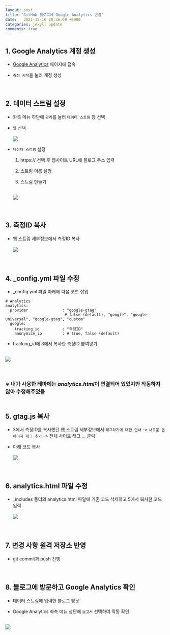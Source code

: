```yaml
---
layout: post
title: "GitHub 블로그에 Google Analytics 연결"
date:   2021-12-16 20:36:09 +0900
categories: jekyll update
comments: true
---
```


## 1. Google Analytics 계정 생성
- [Google Analytics](https://analytics.google.com/analytics/web/provision/?hl=ko&pli=1#/provision) 페이지에 접속

- `측정 시작`을 눌러 계정 생성<br/><br/><br/>



## 2. 데이터 스트림 설정
- 좌측 메뉴 하단에 `관리`를 눌러 `데이터 스트림` 창 선택

- `웹` 선택<br/><br/>
![](https://i.imgur.com/i0F2Jqg.png)

- `데이터 스트림` 설정
    1. https:// 선택 후 웹사이트 URL에 블로그 주소 입력

    2. 스트림 이름 설정
    
    3. 스트림 만들기<br/><br/>

    ![](https://i.imgur.com/qHXV6KN.png)<br/><br/><br/>



## 3. 측정ID 복사
- 웹 스트림 세부정보에서 측정ID 복사<br/><br/>
![](https://i.imgur.com/xm36lRe.jpg)<br/><br/><br/>



## 4. _config.yml 파일 수정
- _config.yml 파일 아래에 다음 코드 삽입
```
# Analytics
analytics:
  provider               : "google-gtag" 
                          # false (default), "google", "google-universal", "google-gtag", "custom"
  google:
    tracking_id          : "측정ID"
    anonymize_ip         : # true, false (default)
```

- tracking_id에 3에서 복사한 측정ID 붙여넣기<br/><br/>

![](https://i.imgur.com/y8vVSN6.jpg)<br/><br/><br/>

### ※ 내가 사용한 테마에는 *analytics.html*이 연결되어 있었지만 작동하지 않아 수정해주었음<br/><br/>

## 5. gtag.js 복사
- 3에서 측정ID를 복사했던 웹 스트림 세부정보에서 `태그하기에 대한 안내` -> `새로운 온페이지 태그 추가` -> 전체 사이트 태그 ... 클릭

- 아래 코드 복사<br/><br/>
![](https://i.imgur.com/gudx5Z7.jpg)<br/><br/><br/>



## 6. analytics.html 파일 수정
- _includes 폴더의 analytics.html 파일에 기존 코드 삭제하고 5에서 복사한 코드 입력<br/><br/>
![](https://i.imgur.com/8a49BM1.jpg)<br/><br/><br/>



## 7. 변경 사항 원격 저장소 반영
- git commit과 push 진행<br/><br/><br/>



## 8. 블로그에 방문하고 Google Analytics 확인
- 데이터 스트림에 입력한 블로그 방문

- Google Analytics 좌측 메뉴 상단에 `보고서` 선택하여 작동 확인<br/><br/>

![](https://i.imgur.com/WpCTuws.png)